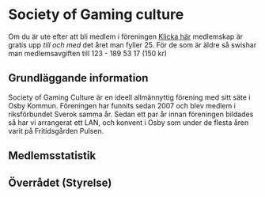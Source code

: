 # Society of Gaming culture
Om du är ute efter att bli medlem i föreningen [Klicka här](https://ebas.sverok.se/signups/index/5611) medlemskap är gratis upp *till och med* det året man fyller 25. För de som är äldre så swishar man medlemsavgiften till 123 - 189 53 17 (150 kr)

## Grundläggande information
Society of Gaming Culture är en ideell allmännyttig förening med sitt säte i Osby Kommun. Föreningen har funnits sedan 2007 och blev medlem i riksförbundet Sverok samma år. Sedan ett par år innan föreningen bildades så har vi arrangerat ett LAN, och konvent i Osby som under de flesta åren varit på Fritidsgården Pulsen.


## Medlemsstatistik


## Överrådet (Styrelse)
